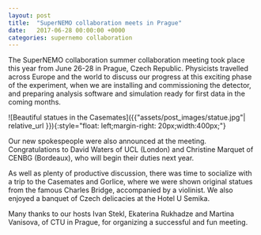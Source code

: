 ```yaml
---
layout: post
title:  "SuperNEMO collaboration meets in Prague"
date:   2017-06-28 00:00:00 +0000
categories: supernemo collaboration
---
```


The SuperNEMO collaboration summer collaboration meeting took place this year from June 26-28 in Prague, Czech Republic. Physicists travelled across Europe and the world to discuss our progress at this exciting phase of the experiment, when we are installing and commissioning the detector, and preparing analysis software and simulation ready for first data in the coming months.

![Beautiful statues in the Casemates]({{"assets/post_images/statue.jpg"| relative_url }}){:style="float: left;margin-right: 20px;width:400px;"}

Our new spokespeople were also announced at the meeting. Congratulations to David Waters of UCL (London) and Christine Marquet of CENBG (Bordeaux), who will begin their duties next year.

As well as plenty of productive discussion, there was time to socialize with a trip to the Casemates and Gorlice, where we were shown original statues from the famous Charles Bridge, accompanied by a violinist. We also enjoyed a banquet of Czech delicacies at the Hotel U Semika. 

Many thanks to our hosts Ivan Stekl, Ekaterina Rukhadze and Martina Vanisova, of CTU in Prague, for organizing a successful and fun meeting.

